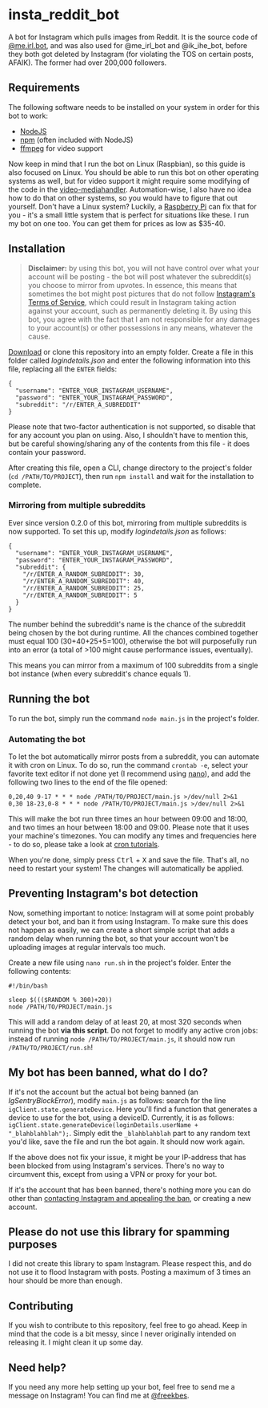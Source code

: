 # insta_reddit_bot

A bot for Instagram which pulls images from Reddit. It is the source code of [@me.irl.bot](https://instagram.com/me.irl.bot), and was also used for @me_irl_bot and @ik_ihe_bot, before they both got deleted by Instagram (for violating the TOS on certain posts, AFAIK). The former had over 200,000 followers.



## Requirements

The following software needs to be installed on your system in order for this bot to work:
- [NodeJS](https://nodejs.org/)
- [npm](https://www.npmjs.com/get-npm) (often included with NodeJS)
- [ffmpeg](https://github.com/adaptlearning/adapt_authoring/wiki/Installing-FFmpeg) for video support

Now keep in mind that I run the bot on Linux (Raspbian), so this guide is also focused on Linux. You should be able to run this bot on other operating systems as well, but for video support it might require some modifying of the code in the [video-mediahandler](https://github.com/FreekBes/insta_reddit_bot/blob/master/media_handlers/video.js). Automation-wise, I also have no idea how to do that on other systems, so you would have to figure that out yourself. Don't have a Linux system? Luckily, a [Raspberry Pi](https://www.raspberrypi.org/) can fix that for you - it's a small little system that is perfect for situations like these. I run my bot on one too. You can get them for prices as low as $35-40.


## Installation

> **Disclaimer:** by using this bot, you will not have control over what your account will be posting - the bot will post whatever the subreddit(s) you choose to mirror from upvotes. In essence, this means that sometimes the bot might post pictures that do not follow [Instagram's Terms of Service](https://help.instagram.com/477434105621119), which could result in Instagram taking action against your account, such as permanently deleting it. By using this bot, you agree with the fact that I am not responsible for any damages to your account(s) or other possessions in any means, whatever the cause.


[Download](https://github.com/FreekBes/insta_reddit_bot/archive/master.zip) or clone this repository into an empty folder. Create a file in this folder called *logindetails.json* and enter the following information into this file, replacing all the `ENTER` fields:
```
{
  "username": "ENTER_YOUR_INSTAGRAM_USERNAME",
  "password": "ENTER_YOUR_INSTAGRAM_PASSWORD",
  "subreddit": "/r/ENTER_A_SUBREDDIT"
}
```

Please note that two-factor authentication is not supported, so disable that for any account you plan on using. Also, I shouldn't have to mention this, but be careful showing/sharing any of the contents from this file - it does contain your password.

After creating this file, open a CLI, change directory to the project's folder (`cd /PATH/TO/PROJECT`), then run `npm install` and wait for the installation to complete.



### Mirroring from multiple subreddits

Ever since version 0.2.0 of this bot, mirroring from multiple subreddits is now supported. To set this up, modify *logindetails.json* as follows:
```
{
  "username": "ENTER_YOUR_INSTAGRAM_USERNAME",
  "password": "ENTER_YOUR_INSTAGRAM_PASSWORD",
  "subreddit": {
    "/r/ENTER_A_RANDOM_SUBREDDIT": 30,
    "/r/ENTER_A_RANDOM_SUBREDDIT": 40,
    "/r/ENTER_A_RANDOM_SUBREDDIT": 25,
    "/r/ENTER_A_RANDOM_SUBREDDIT": 5
  }
}
```


The number behind the subreddit's name is the chance of the subreddit being chosen by the bot during runtime. All the chances combined together must equal 100 (30+40+25+5=100), otherwise the bot will purposefully run into an error (a total of >100 might cause performance issues, eventually).

This means you can mirror from a maximum of 100 subreddits from a single bot instance (when every subreddit's chance equals 1).


## Running the bot

To run the bot, simply run the command `node main.js` in the project's folder.



### Automating the bot

To let the bot automatically mirror posts from a subreddit, you can automate it with cron on Linux. To do so, run the command `crontab -e`, select your favorite text editor if not done yet (I recommend using [nano](https://www.howtogeek.com/howto/42980/the-beginners-guide-to-nano-the-linux-command-line-text-editor/)), and add the following two lines to the end of the file opened:

```
0,20,40 9-17 * * * node /PATH/TO/PROJECT/main.js >/dev/null 2>&1
0,30 18-23,0-8 * * * node /PATH/TO/PROJECT/main.js >/dev/null 2>&1
```

This will make the bot run three times an hour between 09:00 and 18:00, and two times an hour between 18:00 and 09:00. Please note that it uses your machine's timezones. You can modify any times and frequencies here - to do so, please take a look at [cron tutorials](https://www.google.com/search?q=how+to+edit+a+cron+file).

When you're done, simply press <kbd>Ctrl</kbd> + <kbd>X</kbd> and save the file. That's all, no need to restart your system! The changes will automatically be applied.



## Preventing Instagram's bot detection

Now, something important to notice: Instagram will at some point probably detect your bot, and ban it from using Instagram. To make sure this does not happen as easily, we can create a short simple script that adds a random delay when running the bot, so that your account won't be uploading images at regular intervals too much.

Create a new file using `nano run.sh` in the project's folder. Enter the following contents:

```
#!/bin/bash

sleep $((($RANDOM % 300)+20))
node /PATH/TO/PROJECT/main.js
```

This will add a random delay of at least 20, at most 320 seconds when running the bot **via this script**. Do not forget to modify any active cron jobs: instead of running `node /PATH/TO/PROJECT/main.js`, it should now run `/PATH/TO/PROJECT/run.sh`!



## My bot has been banned, what do I do?

If it's not the account but the actual bot being banned (an *IgSentryBlockError*), modify `main.js` as follows: search for the line `igClient.state.generateDevice`. Here you'll find a function that generates a device to use for the bot, using a deviceID. Currently, it is as follows: `igClient.state.generateDevice(loginDetails.userName + "_blahblahblah");`. Simply edit the `_blahblahblah` part to any random text you'd like, save the file and run the bot again. It should now work again.

If the above does not fix your issue, it might be your IP-address that has been blocked from using Instagram's services. There's no way to circumvent this, except from using a VPN or proxy for your bot.

If it's the account that has been banned, there's nothing more you can do other than [contacting Instagram and appealing the ban](https://help.instagram.com/contact/606967319425038), or creating a new account.



## Please do not use this library for spamming purposes

I did not create this library to spam Instagram. Please respect this, and do not use it to flood Instagram with posts. Posting a maximum of 3 times an hour should be more than enough.



## Contributing

If you wish to contribute to this repository, feel free to go ahead. Keep in mind that the code is a bit messy, since I never originally intended on releasing it. I might clean it up some day.



## Need help?

If you need any more help setting up your bot, feel free to send me a message on Instagram! You can find me at [@freekbes](https://www.instagram.com/freekbes).
